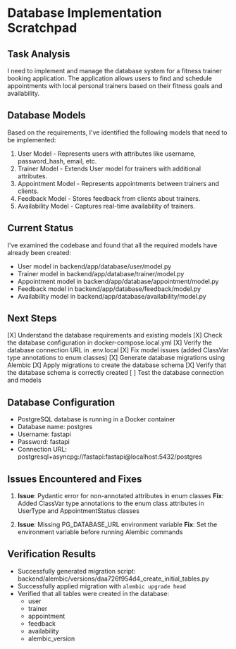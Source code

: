 # Database Implementation Scratchpad

## Task Analysis
I need to implement and manage the database system for a fitness trainer booking application. The application allows users to find and schedule appointments with local personal trainers based on their fitness goals and availability.

## Database Models
Based on the requirements, I've identified the following models that need to be implemented:

1. User Model - Represents users with attributes like username, password_hash, email, etc.
2. Trainer Model - Extends User model for trainers with additional attributes.
3. Appointment Model - Represents appointments between trainers and clients.
4. Feedback Model - Stores feedback from clients about trainers.
5. Availability Model - Captures real-time availability of trainers.

## Current Status
I've examined the codebase and found that all the required models have already been created:
- User model in backend/app/database/user/model.py
- Trainer model in backend/app/database/trainer/model.py
- Appointment model in backend/app/database/appointment/model.py
- Feedback model in backend/app/database/feedback/model.py
- Availability model in backend/app/database/availability/model.py

## Next Steps
[X] Understand the database requirements and existing models
[X] Check the database configuration in docker-compose.local.yml
[X] Verify the database connection URL in .env.local
[X] Fix model issues (added ClassVar type annotations to enum classes)
[X] Generate database migrations using Alembic
[X] Apply migrations to create the database schema
[X] Verify that the database schema is correctly created
[ ] Test the database connection and models

## Database Configuration
- PostgreSQL database is running in a Docker container
- Database name: postgres
- Username: fastapi
- Password: fastapi
- Connection URL: postgresql+asyncpg://fastapi:fastapi@localhost:5432/postgres

## Issues Encountered and Fixes
1. **Issue**: Pydantic error for non-annotated attributes in enum classes
   **Fix**: Added ClassVar type annotations to the enum class attributes in UserType and AppointmentStatus classes

2. **Issue**: Missing PG_DATABASE_URL environment variable
   **Fix**: Set the environment variable before running Alembic commands

## Verification Results
- Successfully generated migration script: backend/alembic/versions/daa726f954d4_create_initial_tables.py
- Successfully applied migration with `alembic upgrade head`
- Verified that all tables were created in the database:
  - user
  - trainer
  - appointment
  - feedback
  - availability
  - alembic_version
